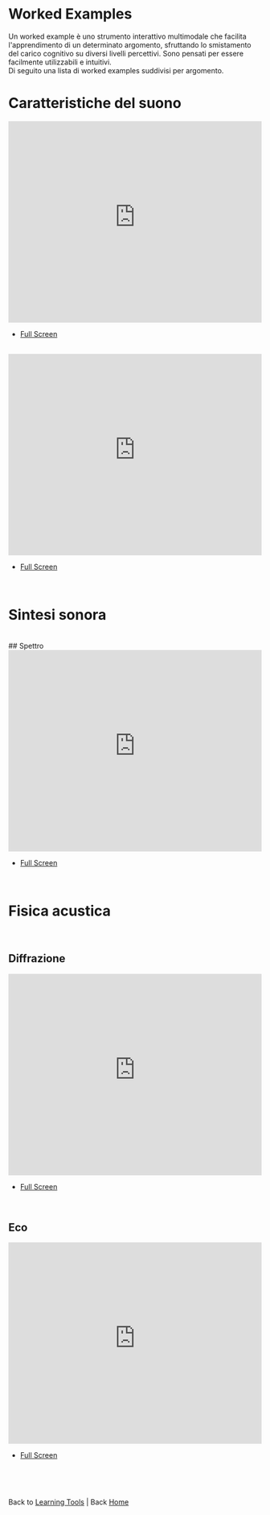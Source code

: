 # Worked Examples

Un worked example è uno strumento interattivo multimodale che facilita l'apprendimento di un determinato argomento, sfruttando lo smistamento del carico cognitivo su diversi livelli percettivi. Sono pensati per essere facilmente utilizzabili e intuitivi. <br>
Di seguito una lista di worked examples suddivisi per argomento.


# Caratteristiche del suono

<iframe src="https://giuseppebergamino.github.io/Home/Learning_tools/Worked_examples/we_frequenza" style = "height: 400px; width: 100%; border: none;"></iframe>

- [Full Screen](https://giuseppebergamino.github.io/Home/Learning_tools/Worked_examples/we_frequenza)

<br>

<iframe src="https://giuseppebergamino.github.io/Home/Learning_tools/Worked_examples/we_tastiera" style = "height: 400px; width: 100%; border: none;"></iframe>

- [Full Screen](https://giuseppebergamino.github.io/Home/Learning_tools/Worked_examples/we_tastiera)

<br>

# Sintesi sonora
<br>
## Spettro
<iframe src="https://giuseppebergamino.github.io/Home/Learning_tools/Worked_examples/we_spettro" style = "height: 400px; width: 100%; border: none;"></iframe>

- [Full Screen](https://giuseppebergamino.github.io/Home/Learning_tools/Worked_examples/we_spettro)
<br>

# Fisica acustica
<br>

## Diffrazione

<iframe src="https://giuseppebergamino.github.io/Home/Learning_tools/Worked_examples/we_diffrazione" style = "height: 400px; width: 100%; border: none;"></iframe>

- [Full Screen](https://giuseppebergamino.github.io/Home/Learning_tools/Worked_examples/we_diffrazione)

<br>


## Eco

<iframe src="https://giuseppebergamino.github.io/Home/Learning_tools/Worked_examples/we_eco" style = "height: 400px; width: 100%; border: none;"></iframe>


- [Full Screen](https://giuseppebergamino.github.io/Home/Learning_tools/Worked_examples/we_eco)
<br>

<p><br></p>


Back to [Learning Tools](https://giuseppebergamino.github.io/Home/Learning_tools/) | Back [Home](https://giuseppebergamino.github.io/Home/) 

